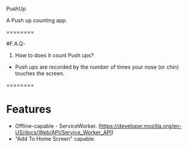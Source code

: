 PushUp

A Push up counting app.

========

#F.A.Q-
1. How to does it count Push ups?
- Push ups are recorded by the number of times your nose (or chin) touches the screen.

========

# Features

- Offline-capable - ServiceWorker. (<https://developer.mozilla.org/en-US/docs/Web/API/Service_Worker_API>)
- "Add To Home Screen" capable.
